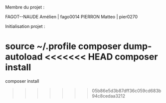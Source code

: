 Membre du projet :

FAGOT--NAUDE Amélien | fago0014
PIERRON Matteo | pier0270

Initialisation projet : 

source ~/.profile
composer dump-autoload
<<<<<<< HEAD
composer install
=======
composer install
>>>>>>> 05b86e5d3b87dff36c059cd683b94c8cedaa3212
